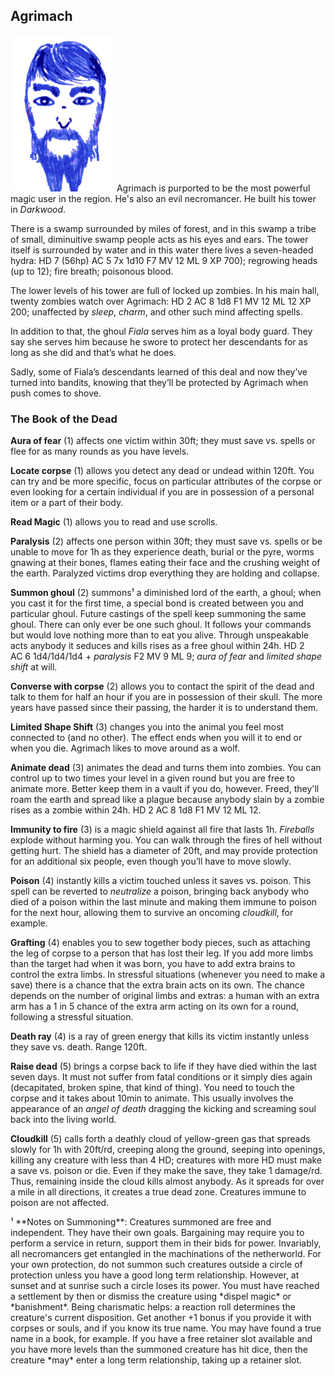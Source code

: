## Agrimach

![Agrimach](Agrimach.png)
Agrimach is purported to be the most powerful magic user in the
region. He's also an evil necromancer. He built his tower in
*Darkwood*.

There is a swamp surrounded by miles of forest, and in this swamp a
tribe of small, diminuitive swamp people acts as his eyes and ears.
The tower itself is surrounded by water and in this water there lives
a seven-headed hydra: HD 7 (56hp) AC 5 7x 1d10 F7 MV 12 ML 9 XP 700);
regrowing heads (up to 12); fire breath; poisonous blood.

The lower levels of his tower are full of locked up zombies. In his
main hall, twenty zombies watch over Agrimach: HD 2 AC 8 1d8 F1 MV 12
ML 12 XP 200; unaffected by *sleep*, *charm*, and other such mind
affecting spells.

In addition to that, the ghoul *Fiala* serves him as a loyal body
guard. They say she serves him because he swore to protect her
descendants for as long as she did and that’s what he does.

Sadly, some of Fiala’s descendants learned of this deal and now
they’ve turned into bandits, knowing that they’ll be protected by
Agrimach when push comes to shove.

### The Book of the Dead

**Aura of fear** (1) affects one victim within 30ft; they must save
vs. spells or flee for as many rounds as you have levels.

**Locate corpse** (1) allows you detect any dead or undead within
120ft. You can try and be more specific, focus on particular
attributes of the corpse or even looking for a certain individual if
you are in possession of a personal item or a part of their body.

**Read Magic** (1) allows you to read and use scrolls.

**Paralysis** (2) affects one person within 30ft; they must save
vs. spells or be unable to move for 1h as they experience death,
burial or the pyre, worms gnawing at their bones, flames eating their
face and the crushing weight of the earth. Paralyzed victims drop
everything they are holding and collapse.

**Summon ghoul** (2) summons¹ a diminished lord of the earth, a ghoul;
when you cast it for the first time, a special bond is created between
you and particular ghoul. Future castings of the spell keep summoning
the same ghoul. There can only ever be one such ghoul. It follows your
commands but would love nothing more than to eat you alive. Through
unspeakable acts anybody it seduces and kills rises as a free ghoul
within 24h. HD 2 AC 6 1d4/1d4/1d4 + *paralysis* F2 MV 9 ML 9; *aura of
fear* and *limited shape shift* at will.

**Converse with corpse** (2) allows you to contact the spirit of the
dead and talk to them for half an hour if you are in possession of
their skull. The more years have passed since their passing, the
harder it is to understand them.

**Limited Shape Shift** (3) changes you into the animal you feel most
connected to (and no other). The effect ends when you will it to end
or when you die. Agrimach likes to move around as a wolf.

**Animate dead** (3) animates the dead and turns them into zombies.
You can control up to two times your level in a given round but you
are free to animate more. Better keep them in a vault if you do,
however. Freed, they'll roam the earth and spread like a plague
because anybody slain by a zombie rises as a zombie within 24h. HD 2
AC 8 1d8 F1 MV 12 ML 12.

**Immunity to fire** (3) is a magic shield against all fire that lasts
1h. *Fireballs* explode without harming you. You can walk through the
fires of hell without getting hurt. The shield has a diameter of 20ft,
and may provide protection for an additional six people, even though
you’ll have to move slowly.

**Poison** (4) instantly kills a victim touched unless it saves
vs. poison. This spell can be reverted to *neutralize* a poison,
bringing back anybody who died of a poison within the last minute and
making them immune to poison for the next hour, allowing them to
survive an oncoming *cloudkill*, for example.

**Grafting** (4) enables you to sew together body pieces, such as
attaching the leg of corpse to a person that has lost their leg. If
you add more limbs than the target had when it was born, you have to
add extra brains to control the extra limbs. In stressful situations
(whenever you need to make a save) there is a chance that the extra
brain acts on its own. The chance depends on the number of original
limbs and extras: a human with an extra arm has a 1 in 5 chance of the
extra arm acting on its own for a round, following a stressful
situation.

**Death ray** (4) is a ray of green energy that kills its victim
instantly unless they save vs. death. Range 120ft.

**Raise dead** (5) brings a corpse back to life if they have died
within the last seven days. It must not suffer from fatal conditions
or it simply dies again (decapitated, broken spine, that kind of
thing). You need to touch the corpse and it takes about 10min to
animate. This usually involves the appearance of an *angel of death*
dragging the kicking and screaming soul back into the living world.

**Cloudkill** (5) calls forth a deathly cloud of yellow-green gas that
spreads slowly for 1h with 20ft/rd, creeping along the ground, seeping
into openings, killing any creature with less than 4 HD; creatures
with more HD must make a save vs. poison or die. Even if they make the
save, they take 1 damage/rd. Thus, remaining inside the cloud kills
almost anybody. As it spreads for over a mile in all directions, it
creates a true dead zone. Creatures immune to poison are not affected.

<span class="footnotes">
¹ **Notes on Summoning**: Creatures summoned are free and independent.
They have their own goals. Bargaining may require you to perform a
service in return, support them in their bids for power. Invariably,
all necromancers get entangled in the machinations of the netherworld.
For your own protection, do not summon such creatures outside a circle
of protection unless you have a good long term relationship. However,
at sunset and at sunrise such a circle loses its power. You must have
reached a settlement by then or dismiss the creature using *dispel
magic* or *banishment*. Being charismatic helps: a reaction roll
determines the creature's current disposition. Get another +1 bonus if
you provide it with corpses or souls, and if you know its true name.
You may have found a true name in a book, for example. If you have a
free retainer slot available and you have more levels than the
summoned creature has hit dice, then the creature *may* enter a long
term relationship, taking up a retainer slot.
</span>
